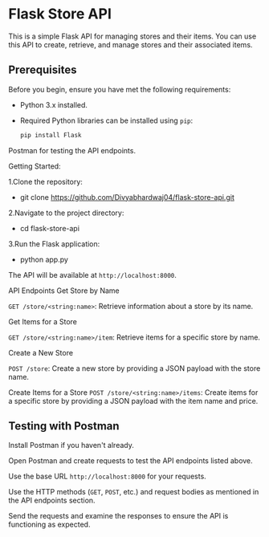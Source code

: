 # Flask Store API

This is a simple Flask API for managing stores and their items. You can use this API to create, retrieve, and manage stores and their associated items.

## Prerequisites

Before you begin, ensure you have met the following requirements:

- Python 3.x installed.
- Required Python libraries can be installed using `pip`:

  ```bash
  pip install Flask

Postman for testing the API endpoints.

Getting Started:

1.Clone the repository:
- git clone https://github.com/Divyabhardwaj04/flask-store-api.git

2.Navigate to the project directory:
- cd flask-store-api

3.Run the Flask application:
- python app.py

The API will be available at `http://localhost:8000`.

API Endpoints
Get Store by Name

`GET /store/<string:name>`: Retrieve information about a store by its name.

Get Items for a Store

`GET /store/<string:name>/item`: Retrieve items for a specific store by name.

Create a New Store

`POST /store`: Create a new store by providing a JSON payload with the store name.


Create Items for a Store
`POST /store/<string:name>/items`: Create items for a specific store by providing a JSON payload with the item name and price.

## Testing with Postman

Install Postman if you haven't already.

Open Postman and create requests to test the API endpoints listed above.

Use the base URL `http://localhost:8000` for your requests.

Use the HTTP methods (`GET`, `POST`, etc.) and request bodies as mentioned in the API endpoints section.

Send the requests and examine the responses to ensure the API is functioning as expected.
